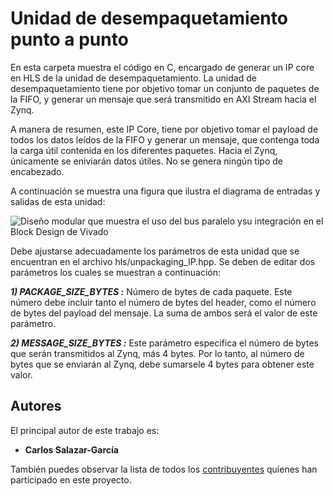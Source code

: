 # Unidad de desempaquetamiento punto a punto

En esta carpeta  muestra el código en C, encargado de generar un IP core en HLS de la unidad de desempaquetamiento. La unidad de desempaquetamiento tiene por objetivo tomar un conjunto de paquetes de la FIFO,  y generar un mensaje que será transmitido en AXI Stream hacia el Zynq. 

A manera de resumen, este IP Core, tiene por objetivo tomar el payload de todos los datos leídos de la FIFO y generar un mensaje, que contenga toda la carga útil contenida en los diferentes paquetes. Hacia el Zynq, únicamente se eniviarán datos útiles. No se genera ningún tipo de encabezado.

A continuación se muestra una figura que ilustra el diagrama de entradas y salidas de esta unidad:

![Diseño modular que muestra el uso del bus paralelo ysu integración en el Block Design de Vivado](https://raw.githubusercontent.com/cadriansalazarg/InterfacesZynq/master/wikiimages/unpackaging_fig.PNG)

Debe ajustarse adecuadamente los parámetros de esta unidad que se encuentran en el archivo hls/unpackaging_IP.hpp. Se deben de editar dos parámetros los cuales se muestran a continuación:

***1) PACKAGE_SIZE_BYTES :*** Número de bytes de cada paquete. Este número debe incluir tanto el número de bytes del header, como el número de bytes del payload del mensaje. La suma de ambos será el valor de este parámetro.

***2) MESSAGE_SIZE_BYTES :*** Este parámetro especifica el número de bytes que serán transmitidos al Zynq, más 4 bytes. Por lo tanto, al número de bytes que se enviarán al Zynq, debe sumarsele 4 bytes para obtener este valor.




## Autores

El principal autor de este trabajo es:

* **Carlos Salazar-García** 

También puedes observar la lista de todos los [contribuyentes](https://github.com/cadriansalazarg/InterfacesZynq/contributors) quíenes han participado en este proyecto. 

